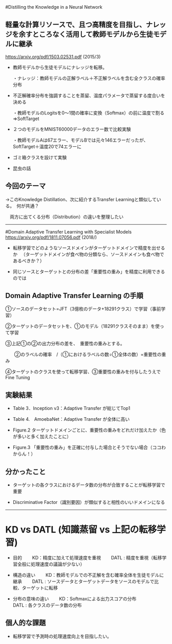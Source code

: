 #Distilling the Knowledge in a Neural Network　

## 軽量な計算リソースで、且つ高精度を目指し、ナレッジを余すところなく活用して教師モデルから生徒モデルに継承
https://arxiv.org/pdf/1503.02531.pdf
(2015/3)

* 教師モデルから生徒モデルにナレッジを転移。
 
  ・ナレッジ：教師モデルの正解ラベル＋不正解ラベルを含む全クラスの確率分布   

* 不正解確率分布を強調することを蒸留、温度パラメータで蒸留する度合いを決める 

  ・教師モデルのLogitsを0～1間の確率に変換（Softmax）の前に温度で割る  =>SoftTarget

* ２つのモデルをMNIST60000データのエラー数で比較実験 

  ・教師モデルAは67エラー、モデルBでは元々146エラーだったが、SoftTarget＋温度20で74エラーに

* ゴミ箱クラスを設けて実験

* 昆虫の話

## 今回のテーマ
→このKnowledge Distillation、次に紹介するTransfer Learningと類似している。　何が共通？

　両方に出てくる分布（Distribution）の違いを整理したい


---

#Domain Adaptive Transfer Learning with Specialist Models
https://arxiv.org/pdf/1811.07056.pdf
(2018/)


* 転移学習でどのようなソースドメインがターゲットドメインで精度を出せるか
　（ターゲットドメインが食べ物の分類なら、ソースドメインも食べ物であるべきか？）

* 同じソースとターゲットとの分布の差「重要性の重み」を精度に利用できるのでは



## Domain Adaptive Transfer Learning の手順

①ソースのデータセット=JFT（3億枚のデータ+18291クラス）で学習（事前学習）

②ターゲットのデータセットを、①のモデル（18291クラスそのまま）を使って学習

➂上記①の②の出力分布の差を、　重要性の重みとする。

　　②のラベルの確率　/（①におけるラベルの数÷①全体の数）=重要性の重み

④ターゲットのクラスを使って転移学習、➂重要性の重みを付与したうえでFine Tuning


## 実験結果

* Table 3．Inception v3：Adaptive Transfer が総じてTop1

* Table 4.　AmoebaNet：Adaptive Transfer が全体に高い

* Figure.2  ターゲットドメインごとに、重要性の重みをどれだけ加えたか（色が多いと多く加えたことに）　

* Figure.3  「重要性の重み」を正確に付与した場合とそうでない場合（ココわからん！）


## 分かったこと

* ターゲットの各クラスにおけるデータ数の分布が合致することが転移学習で重要　 

* Discriminative Factor（識別要因）が類似すると相性のいいドメインになる　 


---
# KD vs DATL (知識蒸留 vs 上記の転移学習)

* 目的
　　KD：精度に加えて処理速度を重視
　　DATL : 精度を重視（転移学習全般に処理速度の議論が少ない）

* 構造の違い
　　KD：教師モデルでの不正解を含む確率全体を生徒モデルに継承
　　DATL : ソースデータとターゲットデータをソースのモデルで比較、ターゲットに転移
　　
* 分布の意味の違い
　　KD：Softmaxによる出力スコアの分布　　
　　DATL : 各クラスのデータ数の分布　

## 個人的な課題
* 転移学習で予測時の処理速度向上を目指したい。